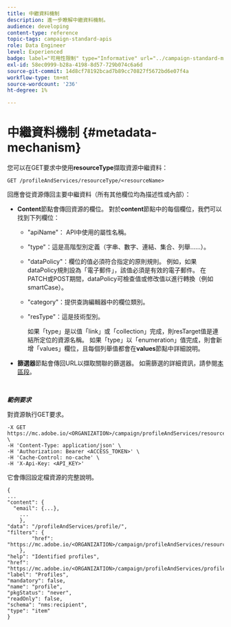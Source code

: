 ```yaml
---
title: 中繼資料機制
description: 進一步瞭解中繼資料機制。
audience: developing
content-type: reference
topic-tags: campaign-standard-apis
role: Data Engineer
level: Experienced
badge: label="可用性限制" type="Informative" url="../campaign-standard-migration-home.md" tooltip="僅限Campaign Standard已移轉的使用者"
exl-id: 58ec0999-b28a-4198-8d57-729b074c6a6d
source-git-commit: 14d8cf78192bcad7b89cc70827f5672bd6e07f4a
workflow-type: tm+mt
source-wordcount: '236'
ht-degree: 1%

---
```


# 中繼資料機制 {#metadata-mechanism}

您可以在GET要求中使用&#x200B;**resourceType**&#x200B;擷取資源中繼資料：

`GET /profileAndServices/resourceType/<resourceName>`

回應會從資源傳回主要中繼資料（所有其他欄位均為描述性或內部）：

* **Content**&#x200B;節點會傳回資源的欄位。 對於&#x200B;**content**&#x200B;節點中的每個欄位，我們可以找到下列欄位：

   * &quot;apiName&quot;： API中使用的屬性名稱。
   * &quot;type&quot;：這是高階型別定義（字串、數字、連結、集合、列舉……）。
   * &quot;dataPolicy&quot;：欄位的值必須符合指定的原則規則。 例如，如果dataPolicy規則設為「電子郵件」，該值必須是有效的電子郵件。 在PATCH或POST期間，dataPolicy可檢查值或修改值以進行轉換（例如smartCase）。
   * &quot;category&quot;：提供查詢編輯器中的欄位類別。
   * &quot;resType&quot;：這是技術型別。

     如果「type」是以值「link」或「collection」完成，則resTarget值是連結所定位的資源名稱。
如果「type」以「enumeration」值完成，則會新增「values」欄位，且每個列舉值都會在**values**&#x200B;節點中詳細說明。

* **篩選器**&#x200B;節點會傳回URL以擷取關聯的篩選器。 如需篩選的詳細資訊，請參閱[本區段](filtering.md)。

<!-- créer une section au même niveau sur les liens -->
<!-- dans l'exemple: birthdate, email +  mettre 2 liens : un de type 1-1 , 1-N
si on prend l'exemple de l'org unit, on aura un bon exemple lien -->
<!-- plus reparler du node Data -->

<br/>

***範例要求***

對資源執行GET要求。

```
-X GET https://mc.adobe.io/<ORGANIZATION>/campaign/profileAndServices/resourceType/profile \
-H 'Content-Type: application/json' \
-H 'Authorization: Bearer <ACCESS_TOKEN>' \
-H 'Cache-Control: no-cache' \
-H 'X-Api-Key: <API_KEY>'
```

它會傳回設定檔資源的完整說明。

```
{
...
"content": {
  "email": {...},
    ...
    },
"data": "/profileAndServices/profile/",
"filters": {
        "href": "https://mc.adobe.io/<ORGANIZATION>/campaign/profileAndServices/resourceType/<PKEY>"
    },
"help": "Identified profiles",
"href": "https://mc.adobe.io/<ORGANIZATION>/campaign/profileAndServices/profile/metadata",
"label": "Profiles",
"mandatory": false,
"name": "profile",
"pkgStatus": "never",
"readOnly": false,
"schema": "nms:recipient",
"type": "item"
}
```
